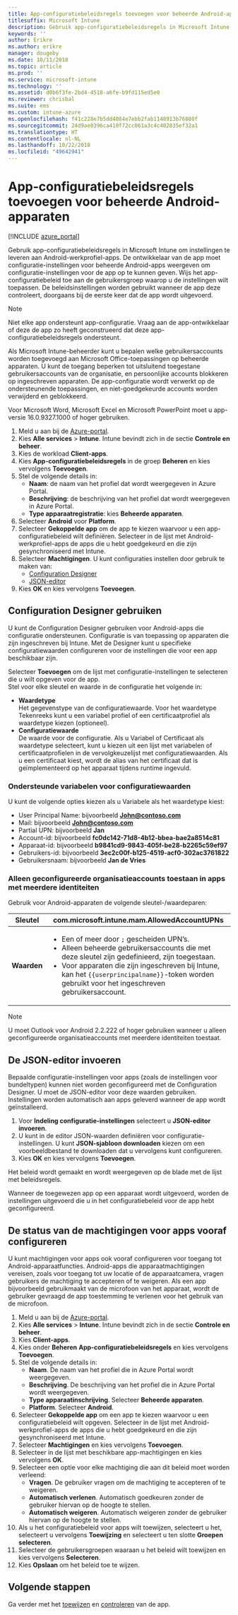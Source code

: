 ```yaml
---
title: App-configuratiebeleidsregels toevoegen voor beheerde Android-apparaten
titlesuffix: Microsoft Intune
description: Gebruik app-configuratiebeleidsregels in Microsoft Intune om instellingen te leveren wanneer gebruikers een Android-werkprofiel-app uitvoeren.
keywords: ''
author: Erikre
ms.author: erikre
manager: dougeby
ms.date: 10/11/2018
ms.topic: article
ms.prod: ''
ms.service: microsoft-intune
ms.technology: ''
ms.assetid: d0b6f3fe-2bd4-4518-a6fe-b9fd115ed5e0
ms.reviewer: chrisbal
ms.suite: ems
ms.custom: intune-azure
ms.openlocfilehash: f41c228e7b5dd4084e7ebb2fab1148913b76880f
ms.sourcegitcommit: 24d9ae0396ca410f72cc061a3c4c402835ef32a1
ms.translationtype: HT
ms.contentlocale: nl-NL
ms.lasthandoff: 10/22/2018
ms.locfileid: "49642941"
---
```

# <a name="add-app-configuration-policies-for-managed-android-devices"></a>App-configuratiebeleidsregels toevoegen voor beheerde Android-apparaten

[!INCLUDE [azure_portal](./includes/azure_portal.md)]

Gebruik app-configuratiebeleidsregels in Microsoft Intune om instellingen te leveren aan Android-werkprofiel-apps. De ontwikkelaar van de app moet configuratie-instellingen voor beheerde Android-apps weergeven om configuratie-instellingen voor de app op te kunnen geven. Wijs het app-configuratiebeleid toe aan de gebruikersgroep waarop u de instellingen wilt toepassen.  De beleidsinstellingen worden gebruikt wanneer de app deze controleert, doorgaans bij de eerste keer dat de app wordt uitgevoerd.

> [!Note]  
> Niet elke app ondersteunt app-configuratie. Vraag aan de app-ontwikkelaar of deze de app zo heeft geconstrueerd dat deze app-configuratiebeleidsregels ondersteunt.<p></p>
> Als Microsoft Intune-beheerder kunt u bepalen welke gebruikersaccounts worden toegevoegd aan Microsoft Office-toepassingen op beheerde apparaten. U kunt de toegang beperken tot uitsluitend toegestane gebruikersaccounts van de organisatie, en persoonlijke accounts blokkeren op ingeschreven apparaten. De app-configuratie wordt verwerkt op de ondersteunende toepassingen, en niet-goedgekeurde accounts worden verwijderd en geblokkeerd.<p></p>
> Voor Microsoft Word, Microsoft Excel en Microsoft PowerPoint moet u app-versie 16.0.9327.1000 of hoger gebruiken.

1. Meld u aan bij de [Azure-portal](https://portal.azure.com).
2. Kies **Alle services** > **Intune**. Intune bevindt zich in de sectie **Controle en beheer**.
3. Kies de workload **Client-apps**.
4. Kies **App-configuratiebeleidsregels** in de groep **Beheren** en kies vervolgens **Toevoegen**.
5. Stel de volgende details in:
    - **Naam**: de naam van het profiel dat wordt weergegeven in Azure Portal.
    - **Beschrijving**: de beschrijving van het profiel dat wordt weergegeven in Azure Portal.
    - **Type apparaatregistratie**: kies **Beheerde apparaten**.
6. Selecteer **Android** voor **Platform**.
7. Selecteer **Gekoppelde app** om de app te kiezen waarvoor u een app-configuratiebeleid wilt definiëren. Selecteer in de lijst met Android-werkprofiel-apps de apps die u hebt goedgekeurd en die zijn gesynchroniseerd met Intune.
8. Selecteer **Machtigingen**. U kunt configuraties instellen door gebruik te maken van:
    - [Configuration Designer](#Use-the-configuration-designer)
    - [JSON-editor](#Enter-the-JSON-editor)
9. Kies **OK** en kies vervolgens **Toevoegen**.

## <a name="use-the-configuration-designer"></a>Configuration Designer gebruiken

U kunt de Configuration Designer gebruiken voor Android-apps die configuratie ondersteunen. Configuratie is van toepassing op apparaten die zijn ingeschreven bij Intune. Met de Designer kunt u specifieke configuratiewaarden configureren voor de instellingen die voor een app beschikbaar zijn.

Selecteer **Toevoegen** om de lijst met configuratie-instellingen te selecteren die u wilt opgeven voor de app.  
Stel voor elke sleutel en waarde in de configuratie het volgende in:

  - **Waardetype**  
    Het gegevenstype van de configuratiewaarde. Voor het waardetype Tekenreeks kunt u een variabel profiel of een certificaatprofiel als waardetype kiezen (optioneel).
  - **Configuratiewaarde**  
    De waarde voor de configuratie. Als u Variabel of Certificaat als waardetype selecteert, kunt u kiezen uit een lijst met variabelen of certificaatprofielen in de vervolgkeuzelijst met configuratiewaarden.  Als u een certificaat kiest, wordt de alias van het certificaat dat is geïmplementeerd op het apparaat tijdens runtime ingevuld.
    
### <a name="supported-variables-for-configuration-values"></a>Ondersteunde variabelen voor configuratiewaarden

U kunt de volgende opties kiezen als u Variabele als het waardetype kiest:
- User Principal Name: bijvoorbeeld **John@contoso.com**
- Mail: bijvoorbeeld **John@contoso.com**
- Partial UPN: bijvoorbeeld **Jan**
- Account-id: bijvoorbeeld **fc0dc142-71d8-4b12-bbea-bae2a8514c81**
- Apparaat-id: bijvoorbeeld **b9841cd9-9843-405f-be28-b2265c59ef97**
- Gebruikers-id: bijvoorbeeld **3ec2c00f-b125-4519-acf0-302ac3761822**
- Gebruikersnaam: bijvoorbeeld **Jan de Vries**

### <a name="allow-only-configured-organization-accounts-in-multi-identity-apps"></a>Alleen geconfigureerde organisatieaccounts toestaan in apps met meerdere identiteiten 

Gebruik voor Android-apparaten de volgende sleutel-/waardeparen:

| **Sleutel** | com.microsoft.intune.mam.AllowedAccountUPNs |
|--------|-------------------------------------------------------------------------------------------------------------------------------------------------------------------------------------------------------------------------------|
| **Waarden** | <ul><li>Een of meer door <code>;</code> gescheiden UPN’s.</li><li>Alleen beheerde gebruikersaccounts die met deze sleutel zijn gedefinieerd, zijn toegestaan.</li><li> Voor apparaten die zijn ingeschreven bij Intune, kan het <code>{{userprincipalname}}</code>-token worden gebruikt voor het ingeschreven gebruikersaccount.</li></ul> |

   > [!NOTE]
   > U moet Outlook voor Android 2.2.222 of hoger gebruiken wanneer u alleen geconfigureerde organisatieaccounts met meerdere identiteiten toestaat. 

## <a name="enter-the-json-editor"></a>De JSON-editor invoeren

Bepaalde configuratie-instellingen voor apps (zoals de instellingen voor bundeltypen) kunnen niet worden geconfigureerd met de Configuration Designer. U moet de JSON-editor voor deze waarden gebruiken. Instellingen worden automatisch aan apps geleverd wanneer de app wordt geïnstalleerd.

1. Voor **Indeling configuratie-instellingen** selecteert u **JSON-editor invoeren**.
2. U kunt in de editor JSON-waarden definiëren voor configuratie-instellingen. U kunt **JSON-sjabloon downloaden** kiezen om een voorbeeldbestand te downloaden dat u vervolgens kunt configureren.
3. Kies **OK** en kies vervolgens **Toevoegen**.

Het beleid wordt gemaakt en wordt weergegeven op de blade met de lijst met beleidsregels.

Wanneer de toegewezen app op een apparaat wordt uitgevoerd, worden de instellingen uitgevoerd die u in het configuratiebeleid voor de app hebt geconfigureerd.

## <a name="preconfigure-the-permissions-grant-state-for-apps"></a>De status van de machtigingen voor apps vooraf configureren

U kunt machtigingen voor apps ook vooraf configureren voor toegang tot Android-apparaatfuncties. Android-apps die apparaatmachtigingen vereisen, zoals voor toegang tot uw locatie of de apparaatcamera, vragen gebruikers de machtiging te accepteren of te weigeren. Als een app bijvoorbeeld gebruikmaakt van de microfoon van het apparaat, wordt de gebruiker gevraagd de app toestemming te verlenen voor het gebruik van de microfoon.

1. Meld u aan bij de [Azure-portal](https://portal.azure.com).
2. Kies **Alle services** > **Intune**. Intune bevindt zich in de sectie **Controle en beheer**.
3. Kies **Client-apps**.
3. Kies onder **Beheren** **App-configuratiebeleidsregels** en kies vervolgens **Toevoegen**.
4. Stel de volgende details in:
    - **Naam**. De naam van het profiel die in Azure Portal wordt weergegeven.
    - **Beschrijving**. De beschrijving van het profiel die in Azure Portal wordt weergegeven.
    - **Type apparaatinschrijving**. Selecteer **Beheerde apparaten**.
    - **Platform**. Selecteer **Android**.
5. Selecteer **Gekoppelde app** om een app te kiezen waarvoor u een configuratiebeleid wilt opgeven. Selecteer in de lijst met Android-werkprofiel-apps de apps die u hebt goedgekeurd en die zijn gesynchroniseerd met Intune.
6. Selecteer **Machtigingen** en kies vervolgens **Toevoegen**.
7. Selecteer in de lijst met beschikbare app-machtigingen en kies vervolgens **OK**.
8. Selecteer een optie voor elke machtiging die aan dit beleid moet worden verleend:
    - **Vragen**. De gebruiker vragen om de machtiging te accepteren of te weigeren.
    - **Automatisch verlenen**. Automatisch goedkeuren zonder de gebruiker hiervan op de hoogte te stellen.
    - **Automatisch weigeren**. Automatisch weigeren zonder de gebruiker hiervan op de hoogte te stellen.
9. Als u het configuratiebeleid voor apps wilt toewijzen, selecteert u het, selecteert u vervolgens **Toewijzing** en selecteert u ten slotte **Groepen selecteren**.
10. Selecteer de gebruikersgroepen waaraan u het beleid wilt toewijzen en kies vervolgens **Selecteren**.
11. Kies **Opslaan** om het beleid toe te wijzen.

## <a name="next-steps"></a>Volgende stappen

Ga verder met het [toewijzen](apps-deploy.md) en [controleren](apps-monitor.md) van de app.

